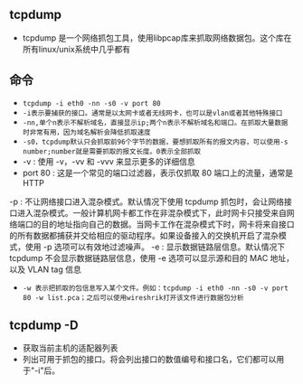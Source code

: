 ## tcpdump
* tcpdump 是一个网络抓包工具，使用libpcap库来抓取网络数据包。这个库在所有linux/unix系统中几乎都有

## 命令
* `tcpdump -i eth0 -nn -s0 -v port 80`
* `-i表示要捕获的接口。通常是以太网卡或者无线网卡，也可以是vlan或者其他特殊接口`
* `-nn,单个n表示不解析域名，直接显示ip;两个n表示不解析域名和端口。在抓取大量数据时非常有用，因为域名解析会降低抓取速度`
* `-s0，tcpdump默认只会抓取前96个字节的数据，要想抓取所有的报文内容，可以使用-s number;number就是需要抓取的报文长度。0表示全部抓取`
* -v : 使用 -v，-vv 和 -vvv 来显示更多的详细信息
* port 80 : 这是一个常见的端口过滤器，表示仅抓取 80 端口上的流量，通常是 HTTP

-p : 不让网络接口进入混杂模式。默认情况下使用 tcpdump 抓包时，会让网络接口进入混杂模式。一般计算机网卡都工作在非混杂模式下，此时网卡只接受来自网络端口的目的地址指向自己的数据。当网卡工作在混杂模式下时，网卡将来自接口的所有数据都捕获并交给相应的驱动程序。如果设备接入的交换机开启了混杂模式，使用 -p 选项可以有效地过滤噪声。
-e : 显示数据链路层信息。默认情况下 tcpdump 不会显示数据链路层信息，使用 -e 选项可以显示源和目的 MAC 地址，以及 VLAN tag 信息

* `-w 表示把抓取的包信息写入某个文件。例如：tcpdump -i eth0 -nn -s0 -v port 80 -w list.pca；之后可以使用wireshrik打开该文件进行数据包分析`

## tcpdump -D
* 获取当前主机的适配器列表
* 列出可用于抓包的接口。将会列出接口的数值编号和接口名，它们都可以用于"-i"后。
